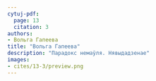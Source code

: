 ```yaml
---
cytuj-pdf:
  page: 13
  citation: 3
authors:
- Вольга Гапеева
title: "Вольга Гапеева"
description: "Парадокс немаўля. Нявыдадзенае"
images:
- cites/13-3/preview.png
---
```


